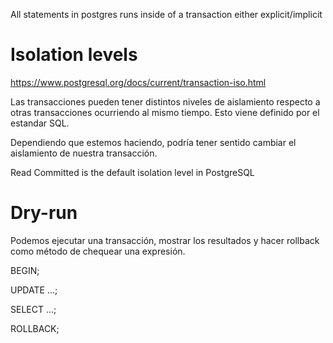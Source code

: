 All statements in postgres runs inside of a transaction either explicit/implicit

# Isolation levels
https://www.postgresql.org/docs/current/transaction-iso.html

Las transacciones pueden tener distintos niveles de aislamiento respecto a otras transacciones ocurriendo al mismo tiempo.
Esto viene definido por el estandar SQL.

Dependiendo que estemos haciendo, podría tener sentido cambiar el aislamiento de nuestra transacción.

Read Committed is the default isolation level in PostgreSQL



# Dry-run
Podemos ejecutar una transacción, mostrar los resultados y hacer rollback como método de chequear una expresión.

BEGIN;

UPDATE ...;

SELECT ...;

ROLLBACK;
